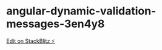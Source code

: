 # angular-dynamic-validation-messages-3en4y8

[Edit on StackBlitz ⚡️](https://stackblitz.com/edit/angular-dynamic-validation-messages-3en4y8)